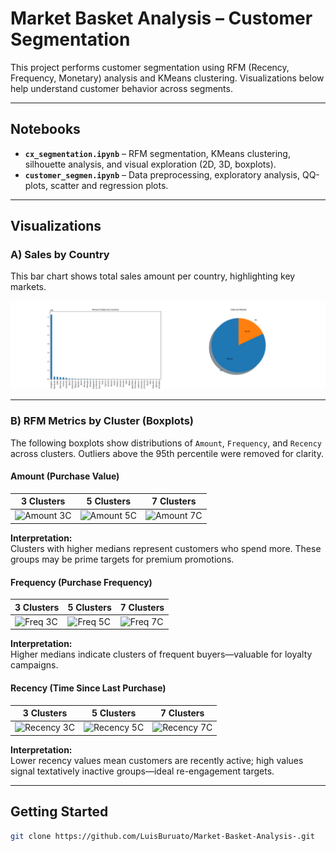 # Market Basket Analysis – Customer Segmentation

This project performs customer segmentation using RFM (Recency, Frequency, Monetary) analysis and KMeans clustering. Visualizations below help understand customer behavior across segments.

---

##  Notebooks

- **`cx_segmentation.ipynb`** – RFM segmentation, KMeans clustering, silhouette analysis, and visual exploration (2D, 3D, boxplots).
- **`customer_segmen.ipynb`** – Data preprocessing, exploratory analysis, QQ-plots, scatter and regression plots.

---

##  Visualizations

### A) Sales by Country

This bar chart shows total sales amount per country, highlighting key markets.

![Sales by Country](graficos/sales_by_country.png)

---

### B) RFM Metrics by Cluster (Boxplots)

The following boxplots show distributions of `Amount`, `Frequency`, and `Recency` across clusters. Outliers above the 95th percentile were removed for clarity.

#### Amount (Purchase Value)
| 3 Clusters | 5 Clusters | 7 Clusters |
|------------|------------|------------|
| ![Amount 3C](graficos_plotly_png/boxplot_amount_3_clusters.png) | ![Amount 5C](graficos_plotly_png/boxplot_amount_5_clusters.png) | ![Amount 7C](graficos_plotly_png/boxplot_amount_7_clusters.png) |

**Interpretation:**  
Clusters with higher medians represent customers who spend more. These groups may be prime targets for premium promotions.

#### Frequency (Purchase Frequency)
| 3 Clusters | 5 Clusters | 7 Clusters |
|------------|------------|------------|
| ![Freq 3C](graficos_plotly_png/boxplot_frequency_3_clusters.png) | ![Freq 5C](graficos_plotly_png/boxplot_frequency_5_clusters.png) | ![Freq 7C](graficos_plotly_png/boxplot_frequency_7_clusters.png) |

**Interpretation:**  
Higher medians indicate clusters of frequent buyers—valuable for loyalty campaigns.

#### Recency (Time Since Last Purchase)
| 3 Clusters | 5 Clusters | 7 Clusters |
|------------|------------|------------|
| ![Recency 3C](graficos_plotly_png/boxplot_recency_3_clusters.png) | ![Recency 5C](graficos_plotly_png/boxplot_recency_5_clusters.png) | ![Recency 7C](graficos_plotly_png/boxplot_recency_7_clusters.png) |

**Interpretation:**  
Lower recency values mean customers are recently active; high values signal textatively inactive groups—ideal re-engagement targets.

---

##  Getting Started

```bash
git clone https://github.com/LuisBuruato/Market-Basket-Analysis-.git
